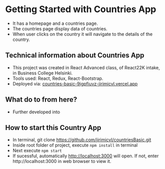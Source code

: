 # Getting Started with Countries App
- It has a homepage and a countries page.
- The countries page display data of countries.
- When user clicks on the country it will navigate to the details of the country.

## Technical information about Countries App
- This project was created in React Advanced class, of React22K intake, in Business College Helsinki.
- Tools used: React, Redux, React-Bootstrap.
- Deployed via: [countries-basic-9igpfiuvz-jirimicvl.vercel.app](https://vercel.com/jirimicvl/countries-basic)

## What do to from here?
- Further developed into 

## How to start this Country App
- In terminal, git clone https://github.com/jirimicvl/countriesBasic.git
- Inside root folder of project, execute `npm install` in terminal
- Next execute `npm start`
- If sucessful, automatically [http://localhost:3000](http://localhost:3000) will open. If not, enter http://localhost:3000 in web browser to view it.

